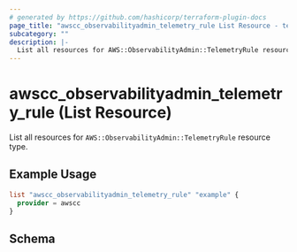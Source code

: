 ```yaml
---
# generated by https://github.com/hashicorp/terraform-plugin-docs
page_title: "awscc_observabilityadmin_telemetry_rule List Resource - terraform-provider-awscc"
subcategory: ""
description: |-
  List all resources for AWS::ObservabilityAdmin::TelemetryRule resource type.
---
```


# awscc_observabilityadmin_telemetry_rule (List Resource)

List all resources for `AWS::ObservabilityAdmin::TelemetryRule` resource type.

## Example Usage

```terraform
list "awscc_observabilityadmin_telemetry_rule" "example" {
  provider = awscc
}
```

<!-- schema generated by tfplugindocs -->
## Schema
